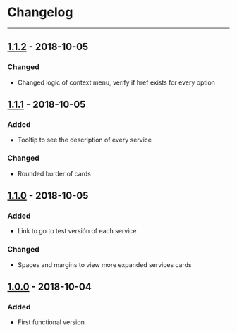 # Changelog

---

## [1.1.2](https://github.com/MUTUAL-DE-SERVICIOS-AL-POLICIA/PVA-EV/tree/1.1.2) - 2018-10-05

### Changed

* Changed logic of context menu, verify if href exists for every option

## [1.1.1](https://github.com/MUTUAL-DE-SERVICIOS-AL-POLICIA/PVA-EV/tree/1.1.1) - 2018-10-05

### Added

* Tooltip to see the description of every service

### Changed

* Rounded border of cards

## [1.1.0](https://github.com/MUTUAL-DE-SERVICIOS-AL-POLICIA/PVA-EV/tree/1.1.0) - 2018-10-05

### Added

* Link to go to test versión of each service

### Changed

* Spaces and margins to view more expanded services cards

## [1.0.0](https://github.com/MUTUAL-DE-SERVICIOS-AL-POLICIA/PVA-EV/tree/1.0.0) - 2018-10-04

### Added

* First functional version